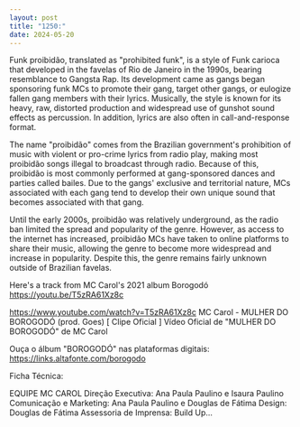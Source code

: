 ```yaml
---
layout: post
title: "1250:"
date: 2024-05-20
---
```


Funk proibidão, translated as "prohibited funk", is a style of Funk carioca that developed in the favelas of Rio de Janeiro in the 1990s, bearing resemblance to Gangsta Rap. Its development came as gangs began sponsoring funk MCs to promote their gang, target other gangs, or eulogize fallen gang members with their lyrics. Musically, the style is known for its heavy, raw, distorted production and widespread use of gunshot sound effects as percussion. In addition, lyrics are also often in call-and-response format.

The name "proibidão" comes from the Brazilian government's prohibition of music with violent or pro-crime lyrics from radio play, making most proibidão songs illegal to broadcast through radio. Because of this, proibidão is most commonly performed at gang-sponsored dances and parties called bailes. Due to the gangs' exclusive and territorial nature, MCs associated with each gang tend to develop their own unique sound that becomes associated with that gang.

Until the early 2000s, proibidão was relatively underground, as the radio ban limited the spread and popularity of the genre. However, as access to the internet has increased, proibidão MCs have taken to online platforms to share their music, allowing the genre to become more widespread and increase in popularity. Despite this, the genre remains fairly unknown outside of Brazilian favelas. 

Here's a track from MC Carol's 2021 album Borogodó 
https://youtu.be/T5zRA61Xz8c

https://www.youtube.com/watch?v=T5zRA61Xz8c
MC Carol - MULHER DO BOROGODÓ (prod. Goes) [ Clipe Oficial ]
Vídeo Oficial de "MULHER DO BOROGODÓ" de MC Carol

Ouça o álbum "BOROGODÓ" nas plataformas digitais: https://links.altafonte.com/borogodo

Ficha Técnica: 

EQUIPE MC CAROL
Direção Executiva: Ana Paula Paulino e Isaura Paulino
Comunicação e Marketing: Ana Paula Paulino e Douglas de Fátima
Design: Douglas de Fátima
Assessoria de Imprensa: Build Up...
